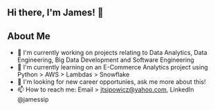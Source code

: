 ## Hi there, I'm James! 👋

## About Me
- 🔭 I'm currently working on projects relating to Data Analytics, Data Engineering, Big Data Development and Software Engineering
- 🌱 I'm currently learning on an E-Commerce Analytics project using Python > AWS > Lambdas > Snowflake 
- 💬 I'm looking for new career opportunies, ask me more about this!
- 📫 How to reach me: Email > jtsipowicz@yahoo.com, LinkedIn @jamessip
